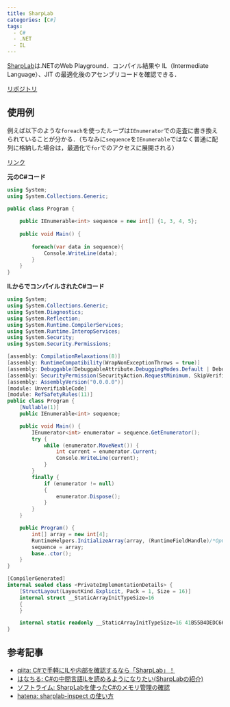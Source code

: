 ```yaml
---
title: SharpLab
categories: [C#]
tags:
  - C#
  - .NET
  - IL
---
```


[SharpLab][SharpLab]は.NETのWeb Playground．コンパイル結果や IL（Intermediate Language）、JIT の最適化後のアセンブリコードを確認できる．

[リポジトリ](https://github.com/ashmind/SharpLab)


## 使用例

例えば以下のような`foreach`を使ったループは`IEnumerator`での走査に書き換えられていることが分かる．（ちなみに`sequence`を`IEnumerable`ではなく普通に配列に格納した場合は，最適化で`for`でのアクセスに展開される）

[リンク](https://sharplab.io/#v2:CYLg1APgAgDABFAjAbgLACgNQMwIEwKIDscA3hnJQrlACxwCyAhgJYB2AFAJRkVX/sALnADKARwCuTAE4BTDkLhsJAWx4BeAHxLVcAFQ6VaTOn4C2wwSxWy46uHmNmqigCrXZAZwUXDG7VY2+oZOznB8zkgAnBziUnIceFxcoZGIMe423tjJxgCQAL4YBUA=)

**元のC#コード**
```cs
using System;
using System.Collections.Generic;

public class Program {
    
    public IEnumerable<int> sequence = new int[] {1, 3, 4, 5};
    
    public void Main() {
        
        foreach(var data in sequence){
            Console.WriteLine(data);
        }
	}
}
```

**ILからでコンパイルされたC#コード**
```cs
using System;
using System.Collections.Generic;
using System.Diagnostics;
using System.Reflection;
using System.Runtime.CompilerServices;
using System.Runtime.InteropServices;
using System.Security;
using System.Security.Permissions;

[assembly: CompilationRelaxations(8)]
[assembly: RuntimeCompatibility(WrapNonExceptionThrows = true)]
[assembly: Debuggable(DebuggableAttribute.DebuggingModes.Default | DebuggableAttribute.DebuggingModes.IgnoreSymbolStoreSequencePoints | DebuggableAttribute.DebuggingModes.EnableEditAndContinue | DebuggableAttribute.DebuggingModes.DisableOptimizations)]
[assembly: SecurityPermission(SecurityAction.RequestMinimum, SkipVerification = true)]
[assembly: AssemblyVersion("0.0.0.0")]
[module: UnverifiableCode]
[module: RefSafetyRules(11)]
public class Program {
    [Nullable(1)]
    public IEnumerable<int> sequence;

    public void Main() {
        IEnumerator<int> enumerator = sequence.GetEnumerator();
        try {
            while (enumerator.MoveNext()) {
                int current = enumerator.Current;
                Console.WriteLine(current);
            }
        }
        finally {
            if (enumerator != null)
            {
                enumerator.Dispose();
            }
        }
    }

    public Program() {
        int[] array = new int[4];
        RuntimeHelpers.InitializeArray(array, (RuntimeFieldHandle)/*OpCode not supported: LdMemberToken*/);
        sequence = array;
        base..ctor();
    }
}

[CompilerGenerated]
internal sealed class <PrivateImplementationDetails> {
    [StructLayout(LayoutKind.Explicit, Pack = 1, Size = 16)]
    internal struct __StaticArrayInitTypeSize=16
    {
    }

    internal static readonly __StaticArrayInitTypeSize=16 41B55B4DEDC66ED3C584B40C7DCC5A513748CD552A48FD9D46DF0BFC87E57152/* Not supported: data(01 00 00 00 03 00 00 00 04 00 00 00 05 00 00 00) */;
}
```


## 参考記事

- [qiita: C#で手軽にILや内部を確認するなら「SharpLab」！](https://qiita.com/RyotaMurohoshi/items/a6a252915f11f7559efe)
- [はなちる: C#の中間言語ILを読めるようになりたい(SharpLabの紹介)](https://www.hanachiru-blog.com/entry/2021/07/27/152200)
- [ソフトライム: SharpLabを使ったC#のメモリ管理の確認](https://soft-rime.com/post-9359/)
- [hatena: sharplab-inspect の使い方](https://shikaku-sh.hatenablog.com/entry/c-sharp-how-to-use-sharplab-inspect)


<!-- リンク -->

[SharpLab]: https://sharplab.io/
